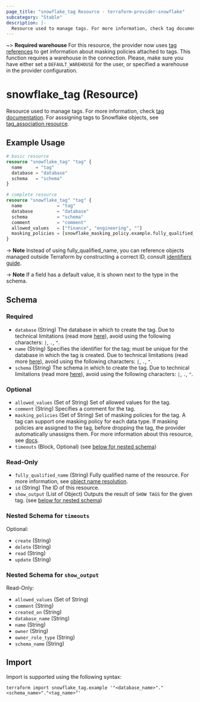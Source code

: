 ```yaml
---
page_title: "snowflake_tag Resource - terraform-provider-snowflake"
subcategory: "Stable"
description: |-
  Resource used to manage tags. For more information, check tag documentation https://docs.snowflake.com/en/sql-reference/sql/create-tag. For asssigning tags to Snowflake objects, see tag_association resource ./tag_association.
---
```


~> **Required warehouse** For this resource, the provider now uses [tag references](https://docs.snowflake.com/en/sql-reference/functions/tag_references) to get information about masking policies attached to tags. This function requires a warehouse in the connection. Please, make sure you have either set a `DEFAULT_WAREHOUSE` for the user, or specified a warehouse in the provider configuration.

# snowflake_tag (Resource)

Resource used to manage tags. For more information, check [tag documentation](https://docs.snowflake.com/en/sql-reference/sql/create-tag). For asssigning tags to Snowflake objects, see [tag_association resource](./tag_association).

## Example Usage

```terraform
# basic resource
resource "snowflake_tag" "tag" {
  name     = "tag"
  database = "database"
  schema   = "schema"
}

# complete resource
resource "snowflake_tag" "tag" {
  name             = "tag"
  database         = "database"
  schema           = "schema"
  comment          = "comment"
  allowed_values   = ["finance", "engineering", ""]
  masking_policies = [snowflake_masking_policy.example.fully_qualified_name]
}
```
-> **Note** Instead of using fully_qualified_name, you can reference objects managed outside Terraform by constructing a correct ID, consult [identifiers guide](../guides/identifiers_rework_design_decisions#new-computed-fully-qualified-name-field-in-resources).
<!-- TODO(SNOW-1634854): include an example showing both methods-->

-> **Note** If a field has a default value, it is shown next to the type in the schema.

<!-- schema generated by tfplugindocs -->
## Schema

### Required

- `database` (String) The database in which to create the tag. Due to technical limitations (read more [here](../guides/identifiers_rework_design_decisions#known-limitations-and-identifier-recommendations)), avoid using the following characters: `|`, `.`, `"`.
- `name` (String) Specifies the identifier for the tag; must be unique for the database in which the tag is created. Due to technical limitations (read more [here](../guides/identifiers_rework_design_decisions#known-limitations-and-identifier-recommendations)), avoid using the following characters: `|`, `.`, `"`.
- `schema` (String) The schema in which to create the tag. Due to technical limitations (read more [here](../guides/identifiers_rework_design_decisions#known-limitations-and-identifier-recommendations)), avoid using the following characters: `|`, `.`, `"`.

### Optional

- `allowed_values` (Set of String) Set of allowed values for the tag.
- `comment` (String) Specifies a comment for the tag.
- `masking_policies` (Set of String) Set of masking policies for the tag. A tag can support one masking policy for each data type. If masking policies are assigned to the tag, before dropping the tag, the provider automatically unassigns them. For more information about this resource, see [docs](./masking_policy).
- `timeouts` (Block, Optional) (see [below for nested schema](#nestedblock--timeouts))

### Read-Only

- `fully_qualified_name` (String) Fully qualified name of the resource. For more information, see [object name resolution](https://docs.snowflake.com/en/sql-reference/name-resolution).
- `id` (String) The ID of this resource.
- `show_output` (List of Object) Outputs the result of `SHOW TAGS` for the given tag. (see [below for nested schema](#nestedatt--show_output))

<a id="nestedblock--timeouts"></a>
### Nested Schema for `timeouts`

Optional:

- `create` (String)
- `delete` (String)
- `read` (String)
- `update` (String)


<a id="nestedatt--show_output"></a>
### Nested Schema for `show_output`

Read-Only:

- `allowed_values` (Set of String)
- `comment` (String)
- `created_on` (String)
- `database_name` (String)
- `name` (String)
- `owner` (String)
- `owner_role_type` (String)
- `schema_name` (String)

## Import

Import is supported using the following syntax:

```shell
terraform import snowflake_tag.example '"<database_name>"."<schema_name>"."<tag_name>"'
```
